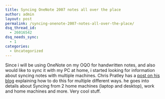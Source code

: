 ```yaml
---
title: Syncing OneNote 2007 notes all over the place
author: admin
layout: post
permalink: /syncing-onenote-2007-notes-all-over-the-place/
dsq_thread_id:
  - 26016542
dsq_needs_sync:
  - 1
categories:
  - Uncategorized
---
```

Since i will be using OneNote on my OQO for handwritten notes, and also would like to sync it with my PC at home, i started looking for information about syncing notes with multiple machines. Chris Pratley has a [post on his blog][1] explaining how to do this for multiple different ways. he goes into details about Syncing from 2 home machines (laptop and desktop), work and home machines and more. Very cool stuff.

 [1]: http://blogs.msdn.com/chris_pratley/archive/2006/06/07/621692.aspx
